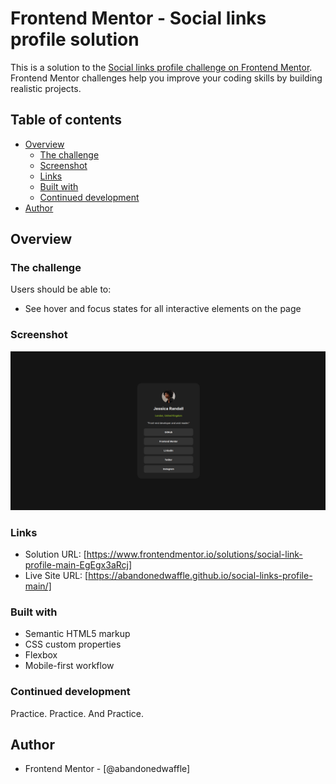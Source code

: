 # Frontend Mentor - Social links profile solution

This is a solution to the [Social links profile challenge on Frontend Mentor](https://www.frontendmentor.io/challenges/social-links-profile-UG32l9m6dQ). Frontend Mentor challenges help you improve your coding skills by building realistic projects. 

## Table of contents

- [Overview](#overview)
  - [The challenge](#the-challenge)
  - [Screenshot](#screenshot)
  - [Links](#links)
  - [Built with](#built-with)
  - [Continued development](#continued-development)
- [Author](#author)


## Overview

### The challenge

Users should be able to:

- See hover and focus states for all interactive elements on the page

### Screenshot

![](./screenshot.png)

### Links

- Solution URL: [https://www.frontendmentor.io/solutions/social-link-profile-main-EgEgx3aRcj]
- Live Site URL: [https://abandonedwaffle.github.io/social-links-profile-main/]


### Built with

- Semantic HTML5 markup
- CSS custom properties
- Flexbox
- Mobile-first workflow

### Continued development
Practice. Practice. And Practice. 

## Author

- Frontend Mentor - [@abandonedwaffle]



